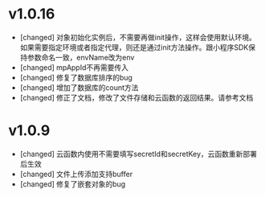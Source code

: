 # v1.0.16

- [changed] 对象初始化实例后，不需要再做init操作，这样会使用默认环境。如果需要指定环境或者指定代理，则还是通过init方法操作。跟小程序SDK保持参数命名一致，envName改为env
- [changed] mpAppId不再需要传入
- [changed] 修复了数据库排序的bug
- [changed] 增加了数据库的count方法
- [changed] 修正了文档，修改了文件存储和云函数的返回结果。请参考文档

# v1.0.9

- [changed] 云函数内使用不需要填写secretId和secretKey，云函数重新部署后生效
- [changed] 文件上传添加支持buffer
- [changed] 修复了嵌套对象的bug
